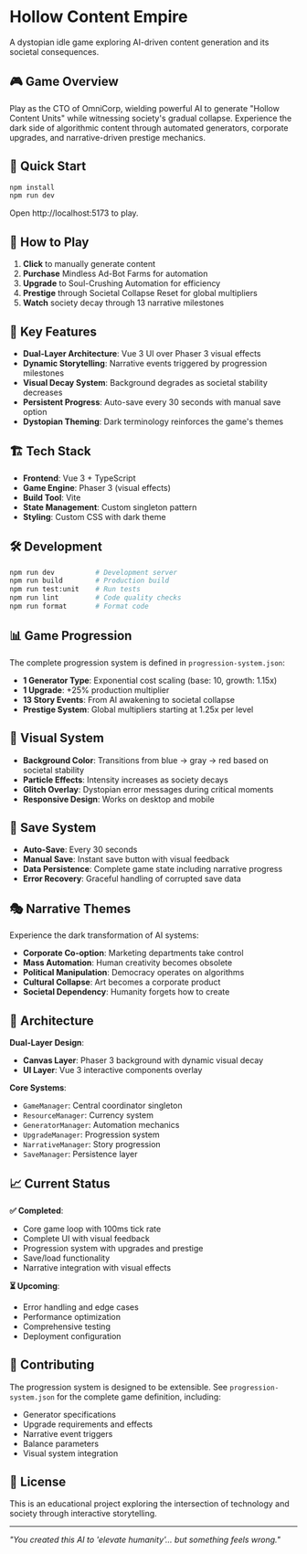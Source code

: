 # Hollow Content Empire

A dystopian idle game exploring AI-driven content generation and its societal consequences.

## 🎮 Game Overview

Play as the CTO of OmniCorp, wielding powerful AI to generate "Hollow Content Units" while witnessing society's gradual collapse. Experience the dark side of algorithmic content through automated generators, corporate upgrades, and narrative-driven prestige mechanics.

## 🚀 Quick Start

```bash
npm install
npm run dev
```

Open http://localhost:5173 to play.

## 📱 How to Play

1. **Click** to manually generate content
2. **Purchase** Mindless Ad-Bot Farms for automation
3. **Upgrade** to Soul-Crushing Automation for efficiency
4. **Prestige** through Societal Collapse Reset for global multipliers
5. **Watch** society decay through 13 narrative milestones

## 🎯 Key Features

- **Dual-Layer Architecture**: Vue 3 UI over Phaser 3 visual effects
- **Dynamic Storytelling**: Narrative events triggered by progression milestones
- **Visual Decay System**: Background degrades as societal stability decreases
- **Persistent Progress**: Auto-save every 30 seconds with manual save option
- **Dystopian Theming**: Dark terminology reinforces the game's themes

## 🏗️ Tech Stack

- **Frontend**: Vue 3 + TypeScript
- **Game Engine**: Phaser 3 (visual effects)
- **Build Tool**: Vite
- **State Management**: Custom singleton pattern
- **Styling**: Custom CSS with dark theme

## 🛠️ Development

```bash
npm run dev          # Development server
npm run build        # Production build
npm run test:unit    # Run tests
npm run lint         # Code quality checks
npm run format       # Format code
```

## 📊 Game Progression

The complete progression system is defined in `progression-system.json`:

- **1 Generator Type**: Exponential cost scaling (base: 10, growth: 1.15x)
- **1 Upgrade**: +25% production multiplier
- **13 Story Events**: From AI awakening to societal collapse
- **Prestige System**: Global multipliers starting at 1.25x per level

## 🎨 Visual System

- **Background Color**: Transitions from blue → gray → red based on societal stability
- **Particle Effects**: Intensity increases as society decays
- **Glitch Overlay**: Dystopian error messages during critical moments
- **Responsive Design**: Works on desktop and mobile

## 💾 Save System

- **Auto-Save**: Every 30 seconds
- **Manual Save**: Instant save button with visual feedback
- **Data Persistence**: Complete game state including narrative progress
- **Error Recovery**: Graceful handling of corrupted save data

## 🎭 Narrative Themes

Experience the dark transformation of AI systems:
- **Corporate Co-option**: Marketing departments take control
- **Mass Automation**: Human creativity becomes obsolete
- **Political Manipulation**: Democracy operates on algorithms
- **Cultural Collapse**: Art becomes a corporate product
- **Societal Dependency**: Humanity forgets how to create

## 🔧 Architecture

**Dual-Layer Design**:
- **Canvas Layer**: Phaser 3 background with dynamic visual decay
- **UI Layer**: Vue 3 interactive components overlay

**Core Systems**:
- `GameManager`: Central coordinator singleton
- `ResourceManager`: Currency system
- `GeneratorManager`: Automation mechanics
- `UpgradeManager`: Progression system
- `NarrativeManager`: Story progression
- `SaveManager`: Persistence layer

## 📈 Current Status

**✅ Completed**:
- Core game loop with 100ms tick rate
- Complete UI with visual feedback
- Progression system with upgrades and prestige
- Save/load functionality
- Narrative integration with visual effects

**⏳ Upcoming**:
- Error handling and edge cases
- Performance optimization
- Comprehensive testing
- Deployment configuration

## 🤝 Contributing

The progression system is designed to be extensible. See `progression-system.json` for the complete game definition, including:
- Generator specifications
- Upgrade requirements and effects
- Narrative event triggers
- Balance parameters
- Visual system integration

## 📄 License

This is an educational project exploring the intersection of technology and society through interactive storytelling.

---

*"You created this AI to 'elevate humanity'... but something feels wrong."*